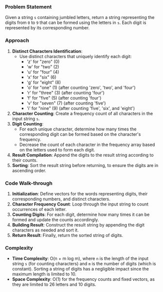 ### Problem Statement
Given a string `s` containing jumbled letters, return a string representing the digits from `0` to `9` that can be formed using the letters in `s`. Each digit is represented by its corresponding number.

### Approach
1. **Distinct Characters Identification**: 
   - Use distinct characters that uniquely identify each digit:
     - 'z' for "zero" (0)
     - 'w' for "two" (2)
     - 'u' for "four" (4)
     - 'x' for "six" (6)
     - 'g' for "eight" (8)
     - 'o' for "one" (1) (after counting 'zero', 'two', and 'four')
     - 'r' for "three" (3) (after counting 'four')
     - 'f' for "five" (5) (after counting 'four')
     - 'v' for "seven" (7) (after counting 'five')
     - 'i' for "nine" (9) (after counting 'five', 'six', and 'eight')
2. **Character Counting**: Create a frequency count of all characters in the input string `s`.
3. **Digit Counting**:
   - For each unique character, determine how many times the corresponding digit can be formed based on the character's frequency.
   - Decrease the count of each character in the frequency array based on the letters used to form each digit.
4. **Result Compilation**: Append the digits to the result string according to their counts.
5. **Sorting**: Sort the result string before returning, to ensure the digits are in ascending order.

### Code Walk-through
1. **Initialization**: Define vectors for the words representing digits, their corresponding numbers, and distinct characters.
2. **Character Frequency Count**: Loop through the input string to count occurrences of each letter.
3. **Counting Digits**: For each digit, determine how many times it can be formed and update the counts accordingly.
4. **Building Result**: Construct the result string by appending the digit characters as needed and sort it.
5. **Return Result**: Finally, return the sorted string of digits.

### Complexity
- **Time Complexity**: O(n + m log m), where `n` is the length of the input string `s` (for counting characters) and `m` is the number of digits (which is constant). Sorting a string of digits has a negligible impact since the maximum length is limited to 10.
- **Space Complexity**: O(1) for the frequency counts and fixed vectors, as they are limited to 26 letters and 10 digits.
